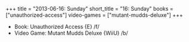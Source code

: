 +++
title = "2013-06-16: Sunday"
short_title = "16: Sunday"
books = ["unauthorized-access"]
video-games = ["mutant-mudds-deluxe"]
+++


* Book: Unauthorized Access {E} /f/
* Video Game: Mutant Mudds Deluxe {WiiU} /b/